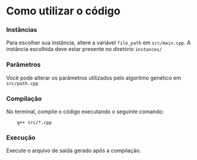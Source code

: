 # Como utilizar o código

### Instâncias
Para escolher sua instância, altere a variável ```file_path``` em ```src/main.cpp```. A instância escolhida deve estar presente no diretório ```instances/```

### Parâmetros
Você pode alterar os parâmetros utilizados pelo algoritmo genético em ```src/path.cpp```

### Compilação
No terminal, compile o código executando o seguinte comando:

```
    g++ src/*.cpp
```

### Execução

Execute o arquivo de saída gerado após a compilação.